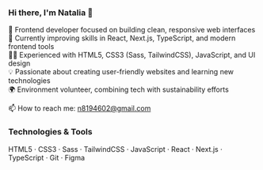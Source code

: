 ### Hi there, I'm Natalia 👋

🔭 Frontend developer focused on building clean, responsive web interfaces  
🌱 Currently improving skills in React, Next.js, TypeScript, and modern frontend tools  
👩‍💻 Experienced with HTML5, CSS3 (Sass, TailwindCSS), JavaScript, and UI design  
💡 Passionate about creating user-friendly websites and learning new technologies  
🌍 Environment volunteer, combining tech with sustainability efforts  

📫 How to reach me: n8194602@gmail.com

### Technologies & Tools  
HTML5 · CSS3 · Sass · TailwindCSS · JavaScript · React · Next.js · TypeScript · Git · Figma
